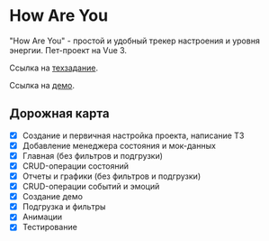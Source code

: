 # How Are You

"How Are You" - простой и удобный трекер настроения и уровня энергии. Пет-проект на Vue 3.

Ссылка на [техзадание](https://docs.google.com/document/d/14AtQS2BN49k68sdFNe2zLWemVrYOitW-8en76a_MS2M/edit).

Ссылка на [демо](https://paulinekorkina.github.io/how-are-you/).

## Дорожная карта

- [x] Создание и первичная настройка проекта, написание ТЗ
- [x] Добавление менеджера состояния и мок-данных
- [x] Главная (без фильтров и подгрузки)
- [x] CRUD-операции состояний
- [x] Отчеты и графики (без фильтров и подгрузки)
- [x] CRUD-операции событий и эмоций
- [x] Создание демо
- [x] Подгрузка и фильтры
- [x] Анимации
- [x] Тестирование